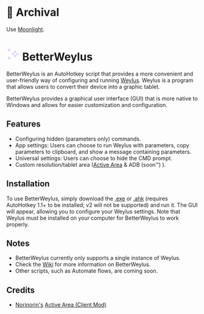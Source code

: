 # 📁 Archival

Use [Moonlight](https://moonlight-stream.org/).

<h1>
  <img src="Icon.png" alt="BetterWeylus Logo" width="35" height="35">
  BetterWeylus
</h1>



BetterWeylus is an AutoHotkey script that provides a more convenient and user-friendly way of configuring and running [Weylus](https://github.com/H-M-H/Weylus). Weylus is a program that allows users to convert their device into a graphic tablet.

BetterWeylus provides a graphical user interface (GUI) that is more native to Windows and allows for easier customization and configuration.

## Features

* Configuring hidden (parameters only) commands.
* App settings: Users can choose to run Weylus with parameters, copy parameters to clipboard, and show a message containing parameters.
* Universal settings: Users can choose to hide the CMD prompt.
* Custom resolution/tablet area ([Active Area](https://gist.github.com/norinorin/a2d71fbf5c7085fdc47b88d3fd463ab8) & ADB (soon™) ).

## Installation

To use BetterWeylus, simply download the [.exe](https://github.com/NotWaveWayz/BetterWeylus/releases/latest/download/BetterWeylus.exe) or [.ahk](https://github.com/NotWaveWayz/BetterWeylus/releases/latest/download/BetterWeylus.ahk) (requires AutoHotkey 1.1+ to be installed; v2 will not be supported) and run it. The GUI will appear, allowing you to configure your Weylus settings. Note that Weylus must be installed on your computer for BetterWeylus to work properly.

## Notes

* BetterWeylus currently only supports a single instance of Weylus.
* Check the [Wiki](https://github.com/NotWaveWayz/BetterWeylus/wiki) for more information on BetterWeylus.
* Other scripts, such as Automate flows, are coming soon.

## Credits

* [Norinorin's](https://github.com/norinorin) [Active Area (Client Mod)](https://gist.github.com/norinorin/a2d71fbf5c7085fdc47b88d3fd463ab8)
